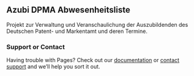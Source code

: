 ## Azubi DPMA Abwesenheitsliste

Projekt zur Verwaltung und Veranschaulichung der Auszubildenden des Deutschen Patent- und Markentamt und deren Termine.




### Support or Contact

Having trouble with Pages? Check out our [documentation](https://help.github.com/categories/github-pages-basics/) or [contact support](https://github.com/contact) and we’ll help you sort it out.
